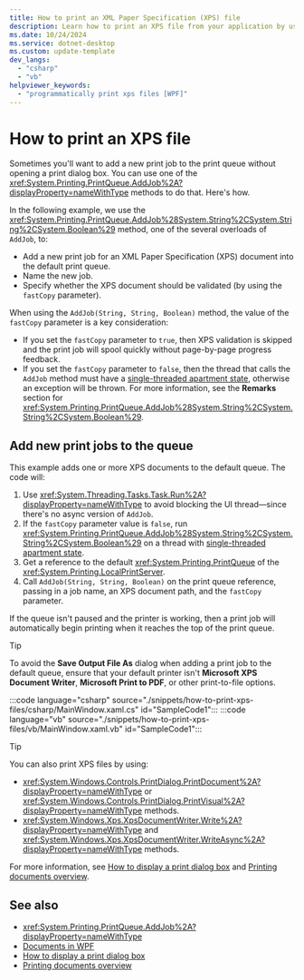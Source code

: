 ```yaml
---
title: How to print an XML Paper Specification (XPS) file
description: Learn how to print an XPS file from your application by using the System.Printing.PrintQueue.AddJob method.
ms.date: 10/24/2024
ms.service: dotnet-desktop
ms.custom: update-template
dev_langs:
  - "csharp"
  - "vb"
helpviewer_keywords:
  - "programmatically print xps files [WPF]"
---
```


# How to print an XPS file

Sometimes you'll want to add a new print job to the print queue without opening a print dialog box. You can use one of the <xref:System.Printing.PrintQueue.AddJob%2A?displayProperty=nameWithType> methods to do that. Here's how.

In the following example, we use the <xref:System.Printing.PrintQueue.AddJob%28System.String%2CSystem.String%2CSystem.Boolean%29> method, one of the several overloads of `AddJob`, to:

- Add a new print job for an XML Paper Specification (XPS) document into the default print queue.
- Name the new job.
- Specify whether the XPS document should be validated (by using the `fastCopy` parameter).

When using the `AddJob(String, String, Boolean)` method, the value of the `fastCopy` parameter is a key consideration:

- If you set the `fastCopy` parameter to `true`, then XPS validation is skipped and the print job will spool quickly without page-by-page progress feedback.
- If you set the `fastCopy` parameter to `false`, then the thread that calls the `AddJob` method must have a [single-threaded apartment state](xref:System.Threading.ApartmentState), otherwise an exception will be thrown. For more information, see the **Remarks** section for <xref:System.Printing.PrintQueue.AddJob%28System.String%2CSystem.String%2CSystem.Boolean%29>.

## Add new print jobs to the queue

This example adds one or more XPS documents to the default queue. The code will:

1. Use <xref:System.Threading.Tasks.Task.Run%2A?displayProperty=nameWithType> to avoid blocking the UI thread&mdash;since there's no async version of `AddJob`.
1. If the `fastCopy` parameter value is `false`, run <xref:System.Printing.PrintQueue.AddJob%28System.String%2CSystem.String%2CSystem.Boolean%29> on a thread with [single-threaded apartment state](xref:System.Threading.ApartmentState).
1. Get a reference to the default <xref:System.Printing.PrintQueue> of the <xref:System.Printing.LocalPrintServer>.
1. Call `AddJob(String, String, Boolean)` on the print queue reference, passing in a job name, an XPS document path, and the `fastCopy` parameter.

If the queue isn't paused and the printer is working, then a print job will automatically begin printing when it reaches the top of the print queue.

> [!TIP]
> To avoid the **Save Output File As** dialog when adding a print job to the default queue, ensure that your default printer isn't **Microsoft XPS Document Writer**, **Microsoft Print to PDF**, or other print-to-file options.

:::code language="csharp" source="./snippets/how-to-print-xps-files/csharp/MainWindow.xaml.cs" id="SampleCode1":::
:::code language="vb" source="./snippets/how-to-print-xps-files/vb/MainWindow.xaml.vb" id="SampleCode1":::

> [!TIP]
> You can also print XPS files by using:
>
> - <xref:System.Windows.Controls.PrintDialog.PrintDocument%2A?displayProperty=nameWithType> or <xref:System.Windows.Controls.PrintDialog.PrintVisual%2A?displayProperty=nameWithType> methods.
> - <xref:System.Windows.Xps.XpsDocumentWriter.Write%2A?displayProperty=nameWithType> and <xref:System.Windows.Xps.XpsDocumentWriter.WriteAsync%2A?displayProperty=nameWithType> methods.
>
> For more information, see [How to display a print dialog box](how-to-display-print-dialog.md) and [Printing documents overview](printing-overview.md).

## See also

- <xref:System.Printing.PrintQueue.AddJob%2A?displayProperty=nameWithType>
- [Documents in WPF](/dotnet/desktop/wpf/advanced/documents-in-wpf?view=netframeworkdesktop-4.8&preserve-view=true)
- [How to display a print dialog box](how-to-display-print-dialog.md)
- [Printing documents overview](printing-overview.md)
